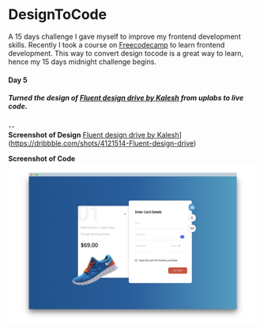 # DesignToCode
   A 15 days challenge I gave myself to improve my frontend development skills. Recently I took a course on [Freecodecamp](https://www.freecodecamp.org/) to learn frontend development. This way to convert design tocode is a great way to learn, hence my 15 days midnight challenge begins.
   
#### Day 5
   ##### Turned the design of [Fluent design drive by Kalesh](https://dribbble.com/shots/4121514-Fluent-design-drive) from uplabs to live code.
--   
**Screenshot of Design**
     [Fluent design drive by Kalesh](https://cdn.dribbble.com/users/1131400/screenshots/4121514/attachments/943356/shot_-_hd.png)](https://dribbble.com/shots/4121514-Fluent-design-drive)

**Screenshot of Code**   
  ![day5](https://github.com/Supriya-shashivasan/DesignToCode/blob/master/day4/img/day4.png)





